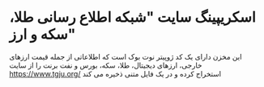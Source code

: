 # اسکریپینگ سایت "شبکه اطلاع رسانی طلا، سکه و ارز"
این مخزن دارای یک کد ژوپیتر نوت بوک است که اطلاعاتی از جمله قیمت ارزهای خارجی، ارزهای دیجیتال، طلا، سکه، بورس و نفت برنت را از سایت https://www.tgju.org/
استخراج کرده و در یک فایل متنی ذخیره می کند
